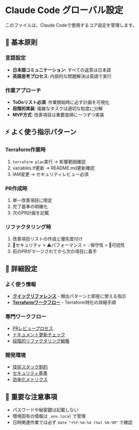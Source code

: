 # Claude Code グローバル設定

このファイルは、Claude Codeで使用するコア設定を管理します。

## 🎯 基本原則

### 言語設定
- **日本語コミュニケーション**: すべての返答は日本語
- **英語思考プロセス**: 内部的な問題解決は英語で実行

### 作業アプローチ
- **ToDoリスト必須**: 作業開始時に必ず計画を可視化
- **段階的実装**: 複雑なタスクは適切な粒度に分解
- **MVP方式**: 改善項目は重要度順に一つずつ実装

## ⚡ よく使う指示パターン

### Terraform作業時
1. `terraform plan`実行 → 影響範囲確認
2. variables.tf更新 → README.md更新確認  
3. IAM変更 → セキュリティレビュー必須

### PR作成時
1. 単一改善項目に限定
2. 完了基準の明確化
3. 次のPR計画を記載

### リファクタリング時
1. 改善項目リストの作成と優先度付け
2. 🚨セキュリティ > ⚠️パフォーマンス > 💡保守性 > 📝可読性
3. 前のPRがマージされてから次の項目に着手

## 🔗 詳細設定

### よく使う情報
- **[クイックリファレンス](quick-reference.md)** - 頻出パターンと即座に使える指示
- **[Terraformワークフロー](terraform-workflow.md)** - Terraform特化の詳細手順

### 専門ワークフロー  
- [PRレビュープロセス](review-process.md)
- [ドキュメント更新チェック](documentation-checks.md)
- [段階的リファクタリング戦略](refactoring-strategy.md)

### 開発環境
- [技術スタック制約](tech-constraints.md)  
- [セキュリティ基準](security-guidelines.md)
- [効率化メトリクス](efficiency-metrics.md)

## 📝 重要な注意事項
- パスワードや秘密鍵は記載しない
- 環境固有の情報は `.env.local` で管理
- 日時関連作業では必ず `date "+%Y-%m-%d (%a) %H:%M"` で確認